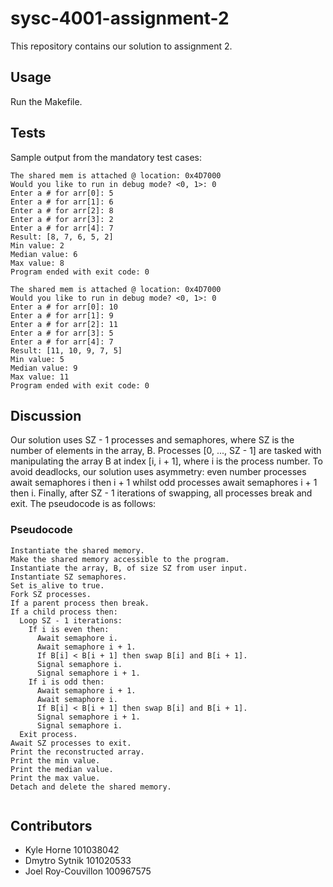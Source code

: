 # sysc-4001-assignment-2

This repository contains our solution to assignment 2.

## Usage

Run the Makefile.

## Tests
Sample output from the mandatory test cases:
```
The shared mem is attached @ location: 0x4D7000
Would you like to run in debug mode? <0, 1>: 0
Enter a # for arr[0]: 5
Enter a # for arr[1]: 6
Enter a # for arr[2]: 8
Enter a # for arr[3]: 2
Enter a # for arr[4]: 7
Result: [8, 7, 6, 5, 2]
Min value: 2
Median value: 6
Max value: 8
Program ended with exit code: 0
```
```
The shared mem is attached @ location: 0x4D7000
Would you like to run in debug mode? <0, 1>: 0
Enter a # for arr[0]: 10
Enter a # for arr[1]: 9
Enter a # for arr[2]: 11
Enter a # for arr[3]: 5
Enter a # for arr[4]: 7
Result: [11, 10, 9, 7, 5]
Min value: 5
Median value: 9
Max value: 11
Program ended with exit code: 0
```

## Discussion

Our solution uses SZ - 1 processes and semaphores, where SZ is the number of elements in the array, B. Processes [0, ..., SZ - 1] are tasked with manipulating the array B at index [i, i + 1], where i is the process number. To avoid deadlocks, our solution uses asymmetry: even number processes await semaphores i then i + 1 whilst odd processes await semaphores i + 1 then i. Finally, after SZ - 1 iterations of swapping, all processes break and exit. The pseudocode is as follows:

### Pseudocode

```
Instantiate the shared memory.
Make the shared memory accessible to the program.
Instantiate the array, B, of size SZ from user input.
Instantiate SZ semaphores.
Set is_alive to true.
Fork SZ processes.
If a parent process then break.
If a child process then: 
  Loop SZ - 1 iterations:
    If i is even then:
      Await semaphore i.
      Await semaphore i + 1.
      If B[i] < B[i + 1] then swap B[i] and B[i + 1].
      Signal semaphore i.
      Signal semaphore i + 1.
    If i is odd then:
      Await semaphore i + 1.
      Await semaphore i.
      If B[i] < B[i + 1] then swap B[i] and B[i + 1].
      Signal semaphore i + 1.
      Signal semaphore i.
  Exit process.
Await SZ processes to exit.
Print the reconstructed array.
Print the min value.
Print the median value.
Print the max value.
Detach and delete the shared memory.
         
```

## Contributors

* Kyle Horne 101038042
* Dmytro Sytnik 101020533
* Joel Roy-Couvillon 100967575
